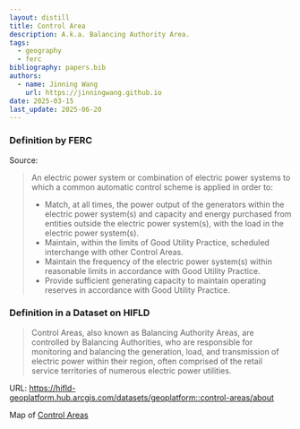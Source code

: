 ```yaml
---
layout: distill
title: Control Area
description: A.k.a. Balancing Authority Area.
tags:
  - geography
  - ferc
bibliography: papers.bib
authors:
  - name: Jinning Wang
    url: https://jinningwang.github.io
date: 2025-03-15
last_update: 2025-06-20
---
```


### Definition by FERC

Source: <d-cite key="ferc2020glossary"></d-cite>

> An electric power system or combination of electric power systems to which a common automatic control scheme is applied in order to:
>
> - Match, at all times, the power output of the generators within the electric power system(s) and capacity and energy purchased from entities outside the electric power system(s), with the load in the electric power system(s).
> - Maintain, within the limits of Good Utility Practice, scheduled interchange with other Control Areas.
> - Maintain the frequency of the electric power system(s) within reasonable limits in accordance with Good Utility Practice.
> - Provide sufficient generating capacity to maintain operating reserves in accordance with Good Utility Practice.

### Definition in a Dataset on HIFLD

> Control Areas, also known as Balancing Authority Areas, are controlled by Balancing Authorities, who are responsible for monitoring and balancing the generation, load, and transmission of electric power within their region, often comprised of the retail service territories of numerous electric power utilities.

URL: <https://hifld-geoplatform.hub.arcgis.com/datasets/geoplatform::control-areas/about>

Map of [Control Areas](https://hifld-geoplatform.hub.arcgis.com/maps/db7622e5ebdd40428fcafbd1615d621a)

